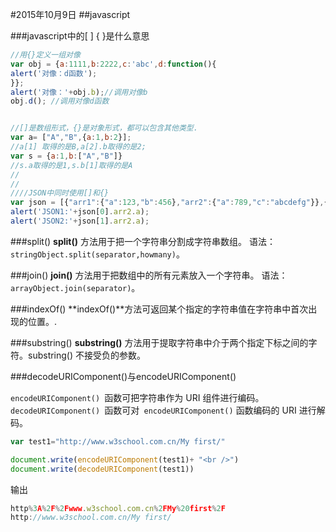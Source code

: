 #2015年10月9日
##javascript

###javascript中的[ ] { }是什么意思
```js
//用{}定义一组对像
var obj = {a:1111,b:2222,c:'abc',d:function(){
alert('对像：d函数');
}}; 
alert('对像：'+obj.b);//调用对像b
obj.d(); //调用对像d函数


//[]是数组形式，{}是对象形式，都可以包含其他类型.
var a= ["A","B",{a:1,b:2}];
//a[1] 取得的是B,a[2].b取得的是2;
var s = {a:1,b:["A","B"]}
//s.a取得的是1,s.b[1]取得的是A
//
//
////JSON中同时使用[]和{}
var json = [{"arr1":{"a":123,"b":456},"arr2":{"a":789,"c":"abcdefg"}},{"arr1":{"a":"uuuuu","b":"oooo"},"arr2":{"a":"aaa9999","c":"abcdefg"}}];
alert('JSON1:'+json[0].arr2.a);
alert('JSON2:'+json[1].arr2.a);
```

###split()
**split()** 方法用于把一个字符串分割成字符串数组。
语法：`stringObject.split(separator,howmany)`。

###join() 
**join()** 方法用于把数组中的所有元素放入一个字符串。
语法：`arrayObject.join(separator)`。


###indexOf() 
**indexOf()**方法可返回某个指定的字符串值在字符串中首次出现的位置。.

###substring()
**substring()** 方法用于提取字符串中介于两个指定下标之间的字符。substring() 不接受负的参数。

###decodeURIComponent()与encodeURIComponent()

`encodeURIComponent() `函数可把字符串作为 URI 组件进行编码。
`decodeURIComponent() `函数可对` encodeURIComponent()` 函数编码的 URI 进行解码。

```js
var test1="http://www.w3school.com.cn/My first/"

document.write(encodeURIComponent(test1)+ "<br />")
document.write(decodeURIComponent(test1))

```

输出

```js
http%3A%2F%2Fwww.w3school.com.cn%2FMy%20first%2F
http://www.w3school.com.cn/My first/
```